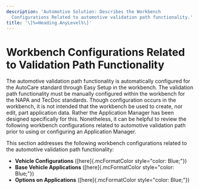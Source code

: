 ```yaml
---
description: 'Automotive Solution: Describes the Workbench
  Configurations Related to automotive validation path functionality.'
title: '\[%=Heading.AnyLevel%\]'
---
```


Workbench Configurations Related to Validation Path Functionality
=================================================================

The automotive validation path functionality is automatically configured
for the AutoCare standard through Easy Setup in the workbench. The
validation path functionality must be manually configured within the
workbench for the NAPA and TecDoc standards. Though configuration occurs
in the workbench, it is not intended that the workbench be used to
create, nor edit, part application data. Rather the Application Manager
has been designed specifically for this. Nonetheless, it can be helpful
to review the following workbench configurations related to automotive
validation path prior to using or configuring an Application Manager.

This section addresses the following workbench configurations related to
the automotive validation path functionality:

-   **Vehicle Configurations** ([here]{.mcFormatColor
    style="color: Blue;"})
-   **Base Vehicle Applications** ([here]{.mcFormatColor
    style="color: Blue;"})
-   **Options on Applications** ([here]{.mcFormatColor
    style="color: Blue;"})
